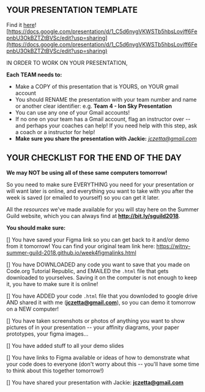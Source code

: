 ## YOUR PRESENTATION TEMPLATE

Find it [here](https://docs.google.com/presentation/d/1_C5d6nygVKWSTb5hbsLovjff6FepnbU3OkBZTZtBVSc/edit?usp=sharing)! [https://docs.google.com/presentation/d/1_C5d6nygVKWSTb5hbsLovjff6FepnbU3OkBZTZtBVSc/edit?usp=sharing](https://docs.google.com/presentation/d/1_C5d6nygVKWSTb5hbsLovjff6FepnbU3OkBZTZtBVSc/edit?usp=sharing)

IN ORDER TO WORK ON YOUR PRESENTATION,

**Each TEAM needs to:**

* Make a COPY of this presentation that is YOURS, on YOUR gmail account
* You should RENAME the presentation with your team number and name or another clear identifier: e.g. **Team 4 - Ion Sky Presentation**
* You can use any one of your Gmail accounts!
* If no one on your team has a Gmail account, flag an instructor over -- and perhaps your coaches can help! If you need help with this step, ask a coach or a instructor for help!
* **Make sure you share the presentation with Jackie:** *jczetta@gmail.com*

## YOUR CHECKLIST FOR THE END OF THE DAY

**We may NOT be using all of these same computers tomorrow!**

So you need to make sure EVERYTHING you need for your presentation or will want later is online, and everything you want to take with you after the week is saved (or emailed to yourself) so you can get it later.

All the *resources* we've made available for you will stay here on the Summer Guild website, which you can always find at **http://bit.ly/sguild2018**.

**You should make sure:**

[] You have saved your Figma link so you can get back to it and/or demo from it tomorrow! You can find your original team link here: https://witny-summer-guild-2018.github.io/week4figmalinks.html

[] You have DOWNLOADED any code you want to save that you made on Code.org Tutorial Republic, and EMAILED the `.html` file that gets downloaded to yourselves. Saving it on the computer is not enough to keep it, you have to make sure it is online!

[] You have ADDED your code `.html` file that you downloded to google drive AND shared it with me (**jczetta@gmail.com**), so you can demo it tomorrow on a NEW computer!

[] You have taken screenshots or photos of anything you want to show pictures of in your presentation -- your affinity diagrams, your paper prototypes, your figma images...

[] You have added stuff to all your demo slides

[] You have links to Figma available or ideas of how to demonstrate what your code does to everyone (don't worry about this -- you'll have some time to think about this together tomorrow!)

[] You have shared your presentation with Jackie: **jczetta@gmail.com**
